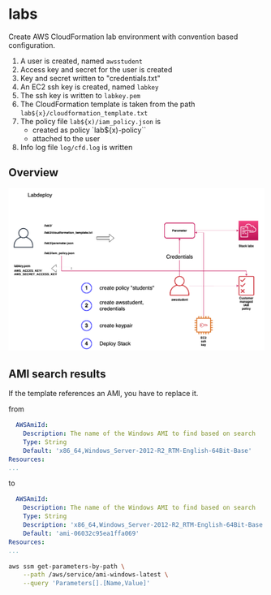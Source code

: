 # labs

Create AWS CloudFormation lab environment with convention based configuration.

1) A user is created, named `awsstudent`
1) Access key and secret for the user is created
1) Key and secret written to "credentials.txt"
1) An EC2 ssh key is created, named `labkey`
1) The ssh key is written to `labkey.pem`
1) The CloudFormation template is taken from the path `lab${x}/cloudformation_template.txt`
1) The policy file `lab${x)/iam_policy.json` is 
    - created as policy `lab${x)-policy``
    - attached to the user
1) Info log file `log/cfd.log` is written

## Overview

![Architecture](img/labdeploy.png)

## AMI search results

If the template references an AMI, you have to replace it.

from

```yaml
  AWSAmiId:
    Description: The name of the Windows AMI to find based on search
    Type: String
    Default: 'x86_64,Windows_Server-2012-R2_RTM-English-64Bit-Base'
Resources:
...
```

to
```yaml
  AWSAmiId:
    Description: The name of the Windows AMI to find based on search
    Type: String
    Description: 'x86_64,Windows_Server-2012-R2_RTM-English-64Bit-Base'
    Default: 'ami-06032c95ea1ffa069'
Resources:
...
```

```bash
aws ssm get-parameters-by-path \
    --path /aws/service/ami-windows-latest \
    --query 'Parameters[].[Name,Value]'
```

